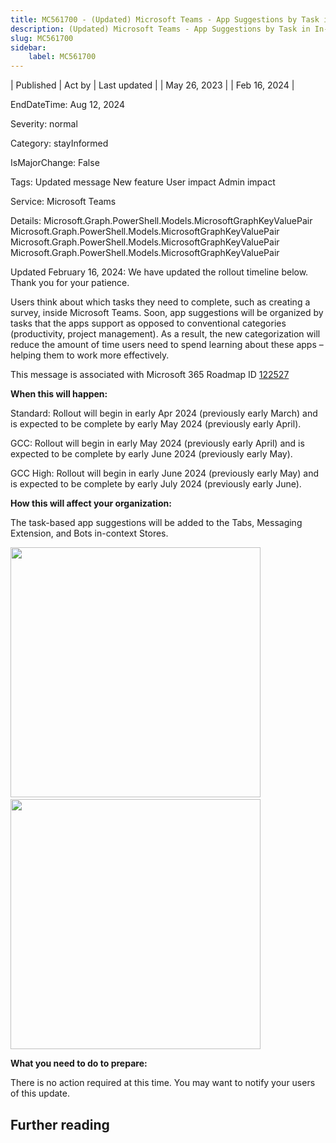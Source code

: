 ```yaml
---
title: MC561700 - (Updated) Microsoft Teams - App Suggestions by Task in In-Context Stores
description: (Updated) Microsoft Teams - App Suggestions by Task in In-Context Stores
slug: MC561700
sidebar:
    label: MC561700
---
```


| Published | Act by | Last updated |
| May 26, 2023 |  | Feb 16, 2024 |

EndDateTime: Aug 12, 2024

Severity: normal

Category: stayInformed

IsMajorChange: False

Tags: Updated message New feature User impact Admin impact

Service: Microsoft Teams

Details: Microsoft.Graph.PowerShell.Models.MicrosoftGraphKeyValuePair Microsoft.Graph.PowerShell.Models.MicrosoftGraphKeyValuePair Microsoft.Graph.PowerShell.Models.MicrosoftGraphKeyValuePair Microsoft.Graph.PowerShell.Models.MicrosoftGraphKeyValuePair

<p>Updated February 16, 2024: We have updated the rollout timeline below. Thank you for your patience.</p><p>Users think about which tasks they need to complete, such as creating a survey, inside Microsoft Teams. Soon, app suggestions will be organized by tasks that the apps support as opposed to conventional categories (productivity, project management). As a result, the new categorization will reduce the amount of time users need to spend learning about these apps – helping them to work more effectively.&nbsp;<br></p><p></p><p>This message is associated with Microsoft 365 Roadmap ID <a href="https://www.microsoft.com/microsoft-365/roadmap?filters=&amp;searchterms=122527" target="_blank">122527</a><br></p>

<p><b>When this will happen:</b></p><p>Standard: Rollout will begin in early Apr 2024 (previously early March) and is expected to be complete by early May 2024 (previously early April).
</p><p>GCC: Rollout will begin in early May 2024 (previously early April) and is expected to be complete by early June 2024 (previously early May).
</p><p>GCC High: Rollout will begin in early June 2024 (previously early May) and is expected to be complete by early July 2024 (previously early June).</p><p> </p><p><b>How this will affect your organization:</b><br></p>

<p>The task-based app suggestions will be added to the Tabs, Messaging Extension, and Bots in-context Stores. 

</p><p><img src="https://img-prod-cms-rt-microsoft-com.akamaized.net/cms/api/am/imageFileData/RW14R3P?ver=8e35" style="width: 400px;" "alt="current" app="" suggestions="" categories="" view"="">&nbsp; &nbsp;<img src="https://img-prod-cms-rt-microsoft-com.akamaized.net/cms/api/am/imageFileData/RW14BuJ?ver=fbff" style="width: 400px;" "alt="new" app="" suggestions="" categories="" view"=""><br></p><p><b>What you need to do to prepare:</b><br></p>
<p>There is no action required at this time. You may want to notify your users of this update.</p><p></p>

## Further reading
